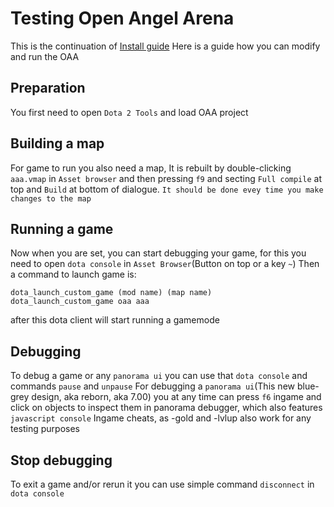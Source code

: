 # Testing Open Angel Arena
This is the continuation of [Install guide](/docs/install.md)
Here is a guide how you can modify and run the OAA

## Preparation
You first need to open `Dota 2 Tools` and load OAA project

## Building a map
For game to run you also need a map,
It is rebuilt by double-clicking `aaa.vmap` in `Asset browser` and then pressing `f9` and secting `Full compile` at top and `Build` at bottom of dialogue.
`It should be done evey time you make changes to the map`

## Running a game
Now when you are set, you can start debugging your game, for this you need to open `dota console` in `Asset Browser`(Button on top or a key `~`)
Then a command to launch game is:
```
dota_launch_custom_game (mod name) (map name)
dota_launch_custom_game oaa aaa
```
after this dota client will start running a gamemode

## Debugging
To debug a game or any `panorama ui` you can use that `dota console` and commands `pause` and `unpause`
For debugging a `panorama ui`(This new blue-grey design, aka reborn, aka 7.00) you at any time can press `f6` ingame and click on objects to inspect them in panorama debugger, which also features `javascript console`
Ingame cheats, as -gold and -lvlup also work for any testing purposes

## Stop debugging
To exit a game and/or rerun it you can use simple command `disconnect` in `dota console`
